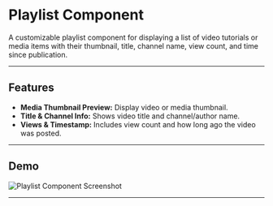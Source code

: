 # Playlist Component

A customizable playlist component for displaying a list of video tutorials or media items with their thumbnail, title, channel name, view count, and time since publication.

---

## Features

- **Media Thumbnail Preview:** Display video or media thumbnail.
- **Title & Channel Info:** Shows video title and channel/author name.
- **Views & Timestamp:** Includes view count and how long ago the video was posted.

---

## Demo

![Playlist Component Screenshot](./images/screenshot.png)

---
